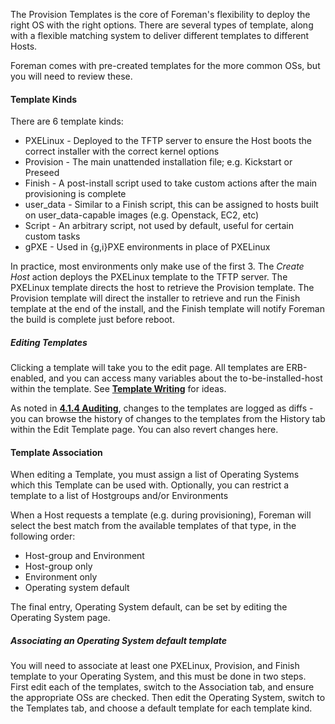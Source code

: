 
The Provision Templates is the core of Foreman's flexibility to deploy the right OS with the right options. There are several types of template, along with a flexible matching system to deliver different templates to different Hosts.

Foreman comes with pre-created templates for the more common OSs, but you will need to review these.

#### Template Kinds

There are 6 template kinds:

* PXELinux  - Deployed to the TFTP server to ensure the Host boots the correct installer with the correct kernel options
* Provision - The main unattended installation file; e.g. Kickstart or Preseed
* Finish    - A post-install script used to take custom actions after the main provisioning is complete
* user_data - Similar to a Finish script, this can be assigned to hosts built on user_data-capable images (e.g. Openstack, EC2, etc)
* Script    - An arbitrary script, not used by default, useful for certain custom tasks
* gPXE      - Used in {g,i}PXE environments in place of PXELinux

In practice, most environments only make use of the first 3. The *Create Host* action deploys the PXELinux template to the TFTP server. The PXELinux template directs the host to retrieve the Provision template. The Provision template will direct the installer to retrieve and run the Finish template at the end of the install, and the Finish template will notify Foreman the build is complete just before reboot.

##### Editing Templates

Clicking a template will take you to the edit page. All templates are
ERB-enabled, and you can access many variables about the to-be-installed-host
within the template. See [**Template Writing**](http://theforeman.org/projects/foreman/wiki/TemplateWriting) for ideas.

As noted in [**4.1.4 Auditing**](manuals/{{page.version}}/index.html#4.1.4Auditing), changes to the templates are logged as diffs - you can browse the history of changes to the templates from the History tab within the Edit Template page. You can also revert changes here.

#### Template Association

When editing a Template, you must assign a list of Operating Systems which this Template can be used with. Optionally, you can restrict a template to a list of Hostgroups and/or Environments

When a Host requests a template (e.g. during provisioning), Foreman will select the best match from the available templates of that type, in the following order:

* Host-group and Environment
* Host-group only
* Environment only
* Operating system default

The final entry, Operating System default, can be set by editing the Operating System page.

##### Associating an Operating System default template

You will need to associate at least one PXELinux, Provision, and Finish template to your Operating System, and this must be done in two steps. First edit each of the templates, switch to the Association tab, and ensure the appropriate OSs are checked. Then edit the Operating System, switch to the Templates tab, and choose a default template for each template kind.
